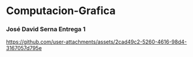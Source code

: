# Computacion-Grafica
### José David Serna Entrega 1
https://github.com/user-attachments/assets/2cad49c2-5260-4616-98d4-3167057d795e

